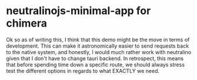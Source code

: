 # neutralinojs-minimal-app for chimera
Ok so as of writing this, I think that this demo might be the move in terms of development.
This can make it astronomically easier to send requests back to the native system, and 
honestly, I would much rather work with neutralino given that I don't have to change tauri 
backend. In retrospect, this means that before spending time down a specific route, we should
always stress test the different options in regards to what EXACTLY we need.

